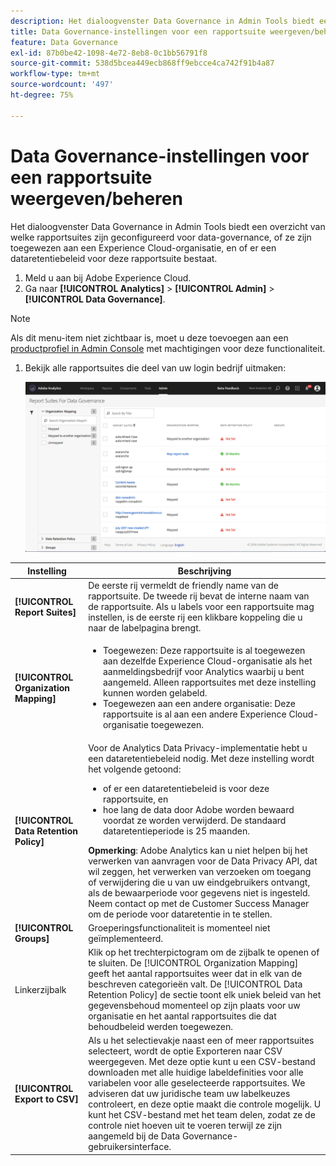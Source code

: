 ```yaml
---
description: Het dialoogvenster Data Governance in Admin Tools biedt een overzicht van welke rapportsuites zijn geconfigureerd voor data-governance, of ze zijn toegewezen aan een Experience Cloud-organisatie, en of er een dataretentiebeleid voor deze rapportsuite bestaat.
title: Data Governance-instellingen voor een rapportsuite weergeven/beheren
feature: Data Governance
exl-id: 87b0be42-1098-4e72-8eb8-0c1bb56791f8
source-git-commit: 538d5bcea449ecb868ff9ebcce4ca742f91b4a87
workflow-type: tm+mt
source-wordcount: '497'
ht-degree: 75%

---
```


# Data Governance-instellingen voor een rapportsuite weergeven/beheren

Het dialoogvenster Data Governance in Admin Tools biedt een overzicht van welke rapportsuites zijn geconfigureerd voor data-governance, of ze zijn toegewezen aan een Experience Cloud-organisatie, en of er een dataretentiebeleid voor deze rapportsuite bestaat.

1. Meld u aan bij Adobe Experience Cloud.
1. Ga naar  **[!UICONTROL Analytics]** > **[!UICONTROL Admin]** > **[!UICONTROL Data Governance]**.

>[!NOTE]
>
>Als dit menu-item niet zichtbaar is, moet u deze toevoegen aan een [productprofiel in Admin Console](https://experienceleague.adobe.com/docs/analytics/admin/admin-console/permissions/product-profile.html) met machtigingen voor deze functionaliteit.

1. Bekijk alle rapportsuites die deel van uw login bedrijf uitmaken:

   ![](assets/privacy_setup_an.png)

| Instelling | Beschrijving |
| --- | --- |
| **[!UICONTROL Report Suites]** | De eerste rij vermeldt de friendly name van de rapportsuite. De tweede rij bevat de interne naam van de rapportsuite. Als u labels voor een rapportsuite mag instellen, is de eerste rij een klikbare koppeling die u naar de labelpagina brengt. |
| **[!UICONTROL Organization Mapping]** | <ul><li>Toegewezen: Deze rapportsuite is al toegewezen aan dezelfde Experience Cloud-organisatie als het aanmeldingsbedrijf voor Analytics waarbij u bent aangemeld. Alleen rapportsuites met deze instelling kunnen worden gelabeld.</li><li>Toegewezen aan een andere organisatie: Deze rapportsuite is al aan een andere Experience Cloud-organisatie toegewezen.</li></ul> |
| **[!UICONTROL Data Retention Policy]** | Voor de Analytics Data Privacy-implementatie hebt u een dataretentiebeleid nodig. Met deze instelling wordt het volgende getoond:<ul><li>of er een dataretentiebeleid is voor deze rapportsuite, en</li><li>hoe lang de data door Adobe worden bewaard voordat ze worden verwijderd. De standaard dataretentieperiode is 25 maanden.</li></ul>**Opmerking**: Adobe Analytics kan u niet helpen bij het verwerken van aanvragen voor de Data Privacy API, dat wil zeggen, het verwerken van verzoeken om toegang of verwijdering die u van uw eindgebruikers ontvangt, als de bewaarperiode voor gegevens niet is ingesteld. Neem contact op met de Customer Success Manager om de periode voor dataretentie in te stellen. |
| **[!UICONTROL Groups]** | Groeperingsfunctionaliteit is momenteel niet geïmplementeerd. |
| Linkerzijbalk | Klik op het trechterpictogram om de zijbalk te openen of te sluiten. De [!UICONTROL Organization Mapping] geeft het aantal rapportsuites weer dat in elk van de beschreven categorieën valt. De [!UICONTROL Data Retention Policy] de sectie toont elk uniek beleid van het gegevensbehoud momenteel op zijn plaats voor uw organisatie en het aantal rapportsuites die dat behoudbeleid werden toegewezen. |
| **[!UICONTROL Export to CSV]** | Als u het selectievakje naast een of meer rapportsuites selecteert, wordt de optie Exporteren naar CSV weergegeven. Met deze optie kunt u een CSV-bestand downloaden met alle huidige labeldefinities voor alle variabelen voor alle geselecteerde rapportsuites. We adviseren dat uw juridische team uw labelkeuzes controleert, en deze optie maakt die controle mogelijk. U kunt het CSV-bestand met het team delen, zodat ze de controle niet hoeven uit te voeren terwijl ze zijn aangemeld bij de Data Governance-gebruikersinterface. |
